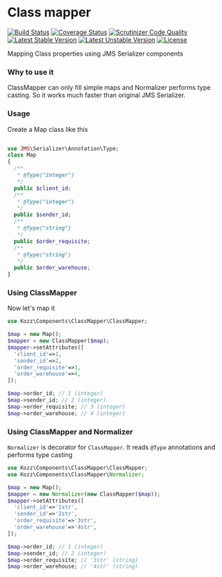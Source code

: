 Class mapper
================

[![Build Status](https://travis-ci.org/urakozz/php-class-mapper.svg?branch=master)](https://travis-ci.org/urakozz/php-class-mapper)
[![Coverage Status](https://coveralls.io/repos/urakozz/php-class-mapper/badge.png)](https://coveralls.io/r/urakozz/php-class-mapper)
[![Scrutinizer Code Quality](https://scrutinizer-ci.com/g/urakozz/php-class-mapper/badges/quality-score.png?b=master)](https://scrutinizer-ci.com/g/urakozz/php-class-mapper/?branch=master)
[![Latest Stable Version](https://poser.pugx.org/kozz/class-mapper/v/stable.svg)](https://packagist.org/packages/kozz/class-mapper)
[![Latest Unstable Version](https://poser.pugx.org/kozz/class-mapper/v/unstable.svg)](https://packagist.org/packages/kozz/class-mapper)
[![License](http://img.shields.io/packagist/l/kozz/class-mapper.svg)](https://packagist.org/packages/kozz/class-mapper)


Mapping Class properties using JMS Serializer components

### Why to use it

ClassMapper can only fill simple maps and Normalizer performs type casting. So it works much faster than original JMS Serializer. 

### Usage

Create a Map class like this
```php

use JMS\Serializer\Annotation\Type;
class Map
{
  /**
   * @Type("integer")
   */
  public $client_id;
  /**
   * @Type("integer")
   */
  public $sender_id;
  /**
   * @Type("string")
   */
  public $order_requisite;
  /**
   * @Type("string")
   */
  public $order_warehouse;
} 
```
### Using ClassMapper

Now let's map it

```php
use Kozz\Components\ClassMapper\ClassMapper;

$map = new Map();
$mapper = new ClassMapper($map);
$mapper->setAttributes([
  'client_id'=>1,
  'sender_id'=>2,
  'order_requisite'=>3,
  'order_warehouse'=>4,
]);

$map->order_id; // 1 (integer)
$map->sender_id; // 2 (integer)
$map->order_requisite; // 3 (integer)
$map->order_warehouse; // 4 (integer)
```

### Using ClassMapper and Normalizer

```Normalizer``` is decorator for ```ClassMapper```. It reads ```@Type``` annotations and performs type casting

```php
use Kozz\Components\ClassMapper\ClassMapper;
use Kozz\Components\ClassMapper\Normalizer;

$map = new Map();
$mapper = new Normalizer(new ClassMapper($map));
$mapper->setAttributes([
  'client_id'=>'1str',
  'sender_id'=>'2str',
  'order_requisite'=>'3str',
  'order_warehouse'=>'4str',
]);

$map->order_id; // 1 (integer)
$map->sender_id; // 2 (integer)
$map->order_requisite; // '3str' (string)
$map->order_warehouse; // '4str' (string)
```


